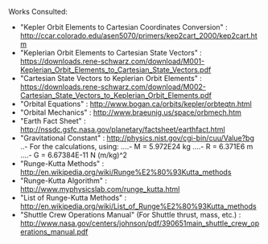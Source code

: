 Works Consulted:

- "Kepler Orbit Elements to Cartesian Coordinates Conversion" : http://ccar.colorado.edu/asen5070/primers/kep2cart_2000/kep2cart.htm
- "Keplerian Orbit Elements to Cartesian State Vectors" : https://downloads.rene-schwarz.com/download/M001-Keplerian_Orbit_Elements_to_Cartesian_State_Vectors.pdf
- "Cartesian State Vectors to Keplerian Orbit Elements" : https://downloads.rene-schwarz.com/download/M002-Cartesian_State_Vectors_to_Keplerian_Orbit_Elements.pdf
- "Orbital Equations" : http://www.bogan.ca/orbits/kepler/orbteqtn.html
- "Orbital Mechanics" : http://www.braeunig.us/space/orbmech.htm
- "Earth Fact Sheet" : http://nssdc.gsfc.nasa.gov/planetary/factsheet/earthfact.html
- "Gravitational Constant" : http://physics.nist.gov/cgi-bin/cuu/Value?bg
..- For the calculations, using:
....- M = 5.972E24 kg
....- R = 6.371E6 m
....- G = 6.67384E-11 N (m/kg)^2
- "Runge-Kutta Methods" : http://en.wikipedia.org/wiki/Runge%E2%80%93Kutta_methods
- "Runge-Kutta Algorithm" : http://www.myphysicslab.com/runge_kutta.html
- "List of Runge-Kutta Methods" : http://en.wikipedia.org/wiki/List_of_Runge%E2%80%93Kutta_methods
- "Shuttle Crew Operations Manual" (For Shuttle thrust, mass, etc.) : http://www.nasa.gov/centers/johnson/pdf/390651main_shuttle_crew_operations_manual.pdf

